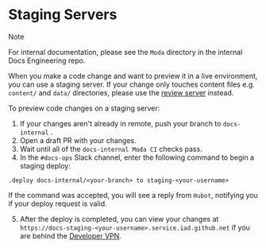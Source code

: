 # Staging Servers

> [!NOTE]
> For internal documentation, please see the `Moda` directory in the internal Docs Engineering repo.

When you make a code change and want to preview it in a live environment, you can use a staging server. If your change only touches content files e.g. `content/` and `data/` directories, please use the [review server](../../review-server/README.md) instead.

To preview code changes on a staging server:

1. If your changes aren't already in remote, push your branch to `docs-internal` .
2. Open a draft PR with your changes.
3. Wait until all of the `docs-internal Moda CI` checks pass.
4. In the `#docs-ops` Slack channel, enter the following command to begin a staging deploy:

```
.deploy docs-internal/<your-branch> to staging-<your-username>
```

If the command was accepted, you will see a reply from `Hubot`, notifying you if your deploy request is valid.

5. After the deploy is completed, you can view your changes at `https://docs-staging-<your-username>.service.iad.github.net` if you are behind the [Developer VPN](https://thehub.github.com/security/security-operations/developer-vpn-access/).
